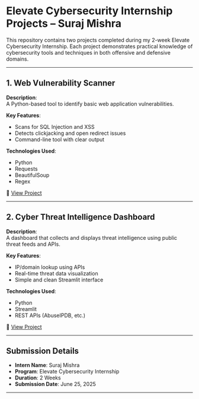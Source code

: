 # Elevate Cybersecurity Internship Projects – Suraj Mishra

This repository contains two projects completed during my 2-week Elevate Cybersecurity Internship. Each project demonstrates practical knowledge of cybersecurity tools and techniques in both offensive and defensive domains.

---

## 1. Web Vulnerability Scanner

**Description**:  
A Python-based tool to identify basic web application vulnerabilities.

**Key Features**:
- Scans for SQL Injection and XSS
- Detects clickjacking and open redirect issues
- Command-line tool with clear output

**Technologies Used**:
- Python
- Requests
- BeautifulSoup
- Regex

📁 [View Project](./web-vulnerability-scanner)

---

## 2. Cyber Threat Intelligence Dashboard

**Description**:  
A dashboard that collects and displays threat intelligence using public threat feeds and APIs.

**Key Features**:
- IP/domain lookup using APIs
- Real-time threat data visualization
- Simple and clean Streamlit interface

**Technologies Used**:
- Python
- Streamlit
- REST APIs (AbuseIPDB, etc.)

📁 [View Project](./cyber-threat-intelligence-dashboard)

---

## Submission Details

- **Intern Name**: Suraj Mishra  
- **Program**: Elevate Cybersecurity Internship  
- **Duration**: 2 Weeks  
- **Submission Date**: June 25, 2025

---


